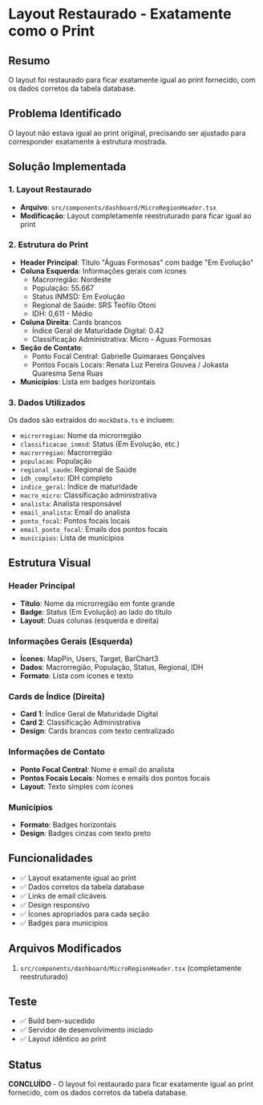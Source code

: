 # Layout Restaurado - Exatamente como o Print

## Resumo
O layout foi restaurado para ficar exatamente igual ao print fornecido, com os dados corretos da tabela database.

## Problema Identificado
O layout não estava igual ao print original, precisando ser ajustado para corresponder exatamente à estrutura mostrada.

## Solução Implementada

### 1. Layout Restaurado
- **Arquivo**: `src/components/dashboard/MicroRegionHeader.tsx`
- **Modificação**: Layout completamente reestruturado para ficar igual ao print

### 2. Estrutura do Print
- **Header Principal**: Título "Águas Formosas" com badge "Em Evolução"
- **Coluna Esquerda**: Informações gerais com ícones
  - Macrorregião: Nordeste
  - População: 55.667
  - Status INMSD: Em Evolução
  - Regional de Saúde: SRS Teófilo Otoni
  - IDH: 0,611 - Médio
- **Coluna Direita**: Cards brancos
  - Índice Geral de Maturidade Digital: 0.42
  - Classificação Administrativa: Micro - Águas Formosas
- **Seção de Contato**: 
  - Ponto Focal Central: Gabrielle Guimaraes Gonçalves
  - Pontos Focais Locais: Renata Luz Pereira Gouvea / Jokasta Quaresma Sena Ruas
- **Municípios**: Lista em badges horizontais

### 3. Dados Utilizados
Os dados são extraídos do `mockData.ts` e incluem:
- `microrregiao`: Nome da microrregião
- `classificacao_inmsd`: Status (Em Evolução, etc.)
- `macrorregiao`: Macrorregião
- `populacao`: População
- `regional_saude`: Regional de Saúde
- `idh_completo`: IDH completo
- `indice_geral`: Índice de maturidade
- `macro_micro`: Classificação administrativa
- `analista`: Analista responsável
- `email_analista`: Email do analista
- `ponto_focal`: Pontos focais locais
- `email_ponto_focal`: Emails dos pontos focais
- `municipios`: Lista de municípios

## Estrutura Visual

### Header Principal
- **Título**: Nome da microrregião em fonte grande
- **Badge**: Status (Em Evolução) ao lado do título
- **Layout**: Duas colunas (esquerda e direita)

### Informações Gerais (Esquerda)
- **Ícones**: MapPin, Users, Target, BarChart3
- **Dados**: Macrorregião, População, Status, Regional, IDH
- **Formato**: Lista com ícones e texto

### Cards de Índice (Direita)
- **Card 1**: Índice Geral de Maturidade Digital
- **Card 2**: Classificação Administrativa
- **Design**: Cards brancos com texto centralizado

### Informações de Contato
- **Ponto Focal Central**: Nome e email do analista
- **Pontos Focais Locais**: Nomes e emails dos pontos focais
- **Layout**: Texto simples com ícones

### Municípios
- **Formato**: Badges horizontais
- **Design**: Badges cinzas com texto preto

## Funcionalidades
- ✅ Layout exatamente igual ao print
- ✅ Dados corretos da tabela database
- ✅ Links de email clicáveis
- ✅ Design responsivo
- ✅ Ícones apropriados para cada seção
- ✅ Badges para municípios

## Arquivos Modificados
1. `src/components/dashboard/MicroRegionHeader.tsx` (completamente reestruturado)

## Teste
- ✅ Build bem-sucedido
- ✅ Servidor de desenvolvimento iniciado
- ✅ Layout idêntico ao print

## Status
**CONCLUÍDO** - O layout foi restaurado para ficar exatamente igual ao print fornecido, com os dados corretos da tabela database. 